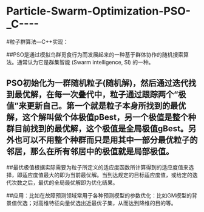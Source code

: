 # Particle-Swarm-Optimization-PSO-_C----
#粒子群算法—C++实现：

##PSO是通过模拟鸟群觅食行为而发展起来的一种基于群体协作的随机搜索算法。通常认为它是群集智能 (Swarm intelligence, SI)
的一种。

## PSO初始化为一群随机粒子(随机解)，然后通过迭代找到最优解，在每一次叠代中，粒子通过跟踪两个“极值”来更新自己。第一个就是粒子本身所找到的最优解，这个解叫做个体极值pBest，另一个极值是整个种群目前找到的最优解，这个极值是全局极值gBest。另外也可以不用整个种群而只是用其中一部分最优粒子的邻居，那么在所有邻居中的极值就是局部极值。

##最优极值根据实际需要为粒子所定义的适应度函数所计算得到的适应度值来选择，即适应度值最大的即为当前最优解。当到达规定的目标适应度值，或给定的迭代次数之后，最优的全局最优解即为优化结果。

##应用：比如在故障预测领域常用于各种预测模型的参数优化：比如GM模型的背景值优选；对高维特征向量优选出近最优子集，从而达到降维的目的等。
